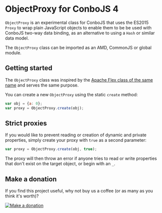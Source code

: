 # ObjectProxy for ConboJS 4

`ObjectProxy` is an experimental class for ConboJS that uses the ES2015 `Proxy` to wrap plain JavaScript objects to enable them to be be used with ConboJS two-way data binding, as an alternative to using a `Hash` or similar data model.

The `ObjectProxy` class can be imported as an AMD, CommonJS or global module.

## Getting started

The `ObjectProxy` class was inspired by the [Apache Flex class of the same name](https://flex.apache.org/asdoc/mx/utils/ObjectProxy.html) and serves the same purpose.

You can create a new `ObjectProxy` using the static `create` method:

```javascript
var obj = {a: 0};
var proxy = ObjectProxy.create(obj);
```

## Strict proxies

If you would like to prevent reading or creation of dynamic and private properties, simply create your proxy with `true` as a second parameter:

```javascript
var proxy = ObjectProxy.create(obj, true);
```

The proxy will then throw an error if anyone tries to read or write properties that don't exist on the target object, or begin with an `_`.

Make a donation
---------------

If you find this project useful, why not buy us a coffee (or as many as you think it's worth)?

[![Make a donation](https://www.paypalobjects.com/en_US/GB/i/btn/btn_donateCC_LG.gif)](https://www.paypal.com/cgi-bin/webscr?cmd=_donations&business=onlinepayment@mesmotronic.com&item_name=Donation+to+open+source+(ObjectProxy+for+ConboJS)&currency_code=GBP)

